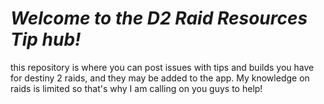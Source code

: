# ***Welcome to the D2 Raid Resources Tip hub!***

this repository is where you can post issues with tips and builds you have for destiny 2 raids, and they may be added to the app.
My knowledge on raids is limited so that's why I  am calling on you guys to help!
